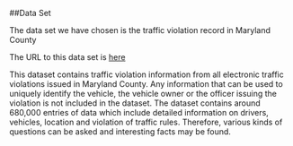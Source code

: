 ##Data Set

The data set we have chosen is the traffic violation record in Maryland County

The URL to this data set is [here](http://catalog.data.gov/dataset/traffic-violations-56dda)

This dataset contains traffic violation information from all electronic traffic violations issued in Maryland County. Any information that can be used to uniquely identify the vehicle, the vehicle owner or the officer issuing the violation is not included in the dataset. The dataset contains around 680,000 entries of data which include detailed information on drivers, vehicles, location and violation of traffic rules. Therefore, various kinds of questions can be asked and interesting facts may be found.

